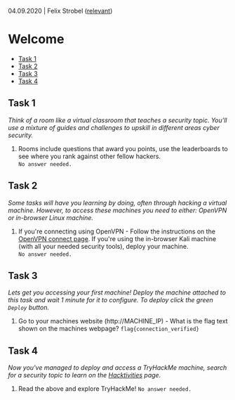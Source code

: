 04.09.2020 | Felix Strobel ([relevant](https://tryhackme.com/p/relevant))

# Welcome

  - [Task 1](#task-1)
  - [Task 2](#task-2)
  - [Task 3](#task-3)
  - [Task 4](#task-4)

## Task 1

<i>Think of a room like a virtual classroom that teaches a security topic. You'll use a mixture of guides and challenges to upskill in different areas cyber security.</i>

1. Rooms include questions that award you points, use the leaderboards to see where you rank against other fellow hackers.<br>
   `No answer needed.`

## Task 2

<i>Some tasks will have you learning by doing, often through hacking a virtual machine. However, to access these machines you need to either: OpenVPN or in-browser Linux machine.</i>

1. If you're connecting using OpenVPN - Follow the instructions on the [OpenVPN connect page](https://tryhackme.com/connect?o=vpn). If you're using the in-browser Kali machine (with all your needed security tools), deploy your machine.<br>
   `No answer needed.`

## Task 3

<i>Lets get you accessing your first machine! Deploy the machine attached to this task and wait 1 minute for it to configure. To deploy click the green `Deploy` button.</i>

1. Go to your machines website (http://MACHINE_IP) - What is the flag text shown on the machines webpage?
   `flag{connection_verified}`

## Task 4

<i>Now you've managed to deploy and access a TryHackMe machine, search for a security topic to learn on the [Hacktivities](https://tryhackme.com/hacktivities) page.</i>

1. Read the above and explore TryHackMe!
   `No answer needed.`
